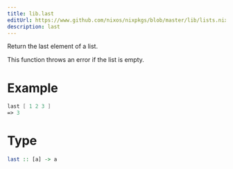 ```yaml
---
title: lib.last
editUrl: https://www.github.com/nixos/nixpkgs/blob/master/lib/lists.nix#L1003C10
description: last
---
```


Return the last element of a list.

This function throws an error if the list is empty.

# Example

```nix
last [ 1 2 3 ]
=> 3
```

# Type

```haskell
last :: [a] -> a
```
